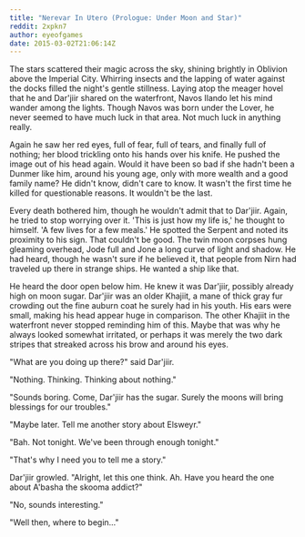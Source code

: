 ```yaml
---
title: "Nerevar In Utero (Prologue: Under Moon and Star)"
reddit: 2xpkn7
author: eyeofgames
date: 2015-03-02T21:06:14Z
---
```


The stars scattered their magic across the sky, shining brightly in Oblivion above the Imperial City. Whirring insects and the lapping of water against the docks filled the night's gentle stillness. Laying atop the meager hovel that he and Dar'jiir shared on the waterfront, Navos Ilando let his mind wander among the lights. Though Navos was born under the Lover, he never seemed to have much luck in that area. Not much luck in anything really.

Again he saw her red eyes, full of fear, full of tears, and finally full of nothing; her blood trickling onto his hands over his knife. He pushed the image out of his head again. Would it have been so bad if she hadn't been a Dunmer like him, around his young age, only with more wealth and a good family name? He didn't know, didn't care to know. It wasn't the first time he killed for questionable reasons. It wouldn't be the last.

Every death bothered him, though he wouldn't admit that to Dar'jiir. Again, he tried to stop worrying over it. 'This is just how my life is,' he thought to himself. 'A few lives for a few meals.' He spotted the Serpent and noted its proximity to his sign. That couldn't be good. The twin moon corpses hung gleaming overhead, Jode full and Jone a long curve of light and shadow. He had heard, though he wasn't sure if he believed it, that people from Nirn had traveled up there in strange ships. He wanted a ship like that.

He heard the door open below him. He knew it was Dar'jiir, possibly already high on moon sugar. Dar'jiir was an older Khajiit, a mane of thick gray fur crowding out the fine auburn coat he surely had in his youth. His ears were small, making his head appear huge in comparison. The other Khajiit in the waterfront never stopped reminding him of this. Maybe that was why he always looked somewhat irritated, or perhaps it was merely the two dark stripes that streaked across his brow and around his eyes.

"What are you doing up there?" said Dar'jiir.

"Nothing. Thinking. Thinking about nothing."

"Sounds boring. Come, Dar'jiir has the sugar. Surely the moons will bring blessings for our troubles."

"Maybe later. Tell me another story about Elsweyr."

"Bah. Not tonight. We've been through enough tonight."

"That's why I need you to tell me a story."

Dar'jiir growled. "Alright, let this one think. Ah. Have you heard the one about A'basha the skooma addict?"

"No, sounds interesting."

"Well then, where to begin..."
